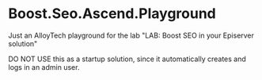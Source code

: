 # Boost.Seo.Ascend.Playground

Just an AlloyTech playground for the lab "LAB: Boost SEO in your Episerver solution"

DO NOT USE this as a startup solution, since it automatically creates and logs in an admin user.
